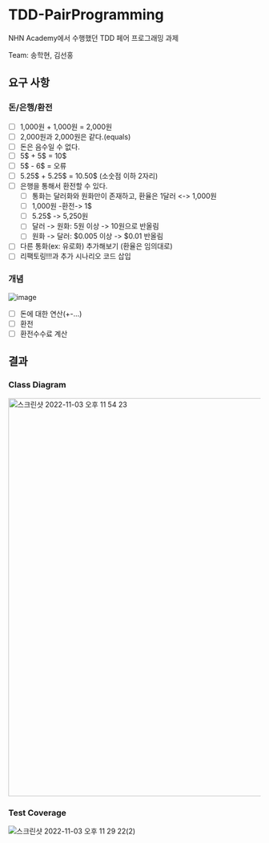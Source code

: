 # TDD-PairProgramming
NHN Academy에서 수행했던 TDD 페어 프로그래밍 과제

Team: 송학현, 김선홍

## 요구 사항
### 돈/은행/환전
- [ ] 1,000원 + 1,000원 = 2,000원
- [ ] 2,000원과 2,000원은 같다.(equals)
- [ ] 돈은 음수일 수 없다.
- [ ] 5$ + 5$ = 10$
- [ ] 5$ - 6$ = 오류
- [ ] 5.25$ + 5.25$ = 10.50$ (소숫점 이하 2자리)
- [ ] 은행을 통해서 환전할 수 있다.
  - [ ] 통화는 달러화와 원화만이 존재하고, 환율은 1달러 <-> 1,000원
  - [ ] 1,000원 -환전-> 1$
  - [ ] 5.25$ -> 5,250원
  - [ ] 달러 -> 원화: 5원 이상 -> 10원으로 반올림
  - [ ] 원화 -> 달러: $0.005 이상 -> $0.01 반올림
- [ ] 다른 통화(ex: 유로화) 추가해보기 (환율은 임의대로)
- [ ] 리팩토링!!!과 추가 시나리오 코드 삽입

### 개념  
![image](https://user-images.githubusercontent.com/60968342/199753693-9e003c45-ee60-436c-8f12-29f2133ca07f.png)

- [ ] 돈에 대한 연산(+-...)
- [ ] 환전
- [ ] 환전수수료 계산

## 결과
### Class Diagram
<img width="794" alt="스크린샷 2022-11-03 오후 11 54 23" src="https://user-images.githubusercontent.com/60968342/199754982-be5763b3-a9bb-4540-bd71-0f86ebc3ba67.png">

### Test Coverage
![스크린샷 2022-11-03 오후 11 29 22(2)](https://user-images.githubusercontent.com/60968342/199753988-3e47f9e7-ebdc-461b-bdd4-927670a3a2d0.png)
